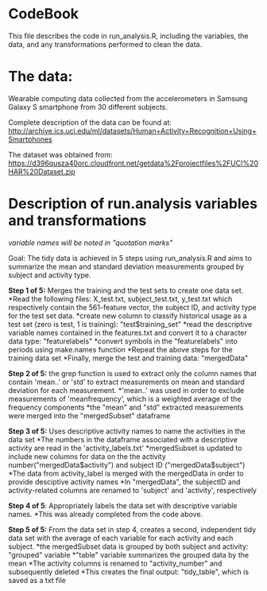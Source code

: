 # CodeBook
This file describes the code in run_analysis.R, including the variables, the data, and any transformations performed to clean the data.

# The data:
Wearable computing data collected from the accelerometers in Samsung Galaxy S smartphone from 30 different subjects. 

Complete description of the data can be found at:
http://archive.ics.uci.edu/ml/datasets/Human+Activity+Recognition+Using+Smartphones 

The dataset was obtained from:
https://d396qusza40orc.cloudfront.net/getdata%2Fprojectfiles%2FUCI%20HAR%20Dataset.zip

# Description of run.analysis variables and transformations
*variable names will be noted in "quotation marks"*

Goal: The tidy data is achieved in 5 steps using run_analysis.R and aims to summarize the mean and standard deviation measurements grouped by subject and activity type.

**Step 1 of 5:** Merges the training and the test sets to create one data set.
		*Read the following files: X_test.txt, subject_test.txt, y_test.txt which respectively contain the  561-feature vector, the subject ID, and activity type for the test set data.
		*create new column to classify historical usage as a test set (zero is test, 1 is training): "test$training_set"
		*read the descriptive variable names contained in the features.txt and convert it to a character data type: "featurelabels"
		*convert symbols in the "featurelabels" into periods using make.names function
		*Repeat the above steps for the training data set
		*Finally, merge the test and training data: "mergedData"

**Step 2 of 5:** the grep function is used to extract only the column names that contain 'mean..' or 'std' to extract measurements on mean and standard deviation for each measurement. 
		*'mean..' was used in order to exclude measurements of 'meanfrequency', which is a weighted average of the frequency components
		*the "mean" and "std" extracted measurements were merged into the "mergedSubset" dataframe

**Step 3 of 5:** Uses descriptive activity names to name the activities in the data set
		*The numbers in the dataframe associated with a descriptive activity are read in the  'activity_labels.txt'
		*mergedSubset is updated to include new columns for data on the the activity number("mergedData$activity") and subject ID ("mergedData$subject")
		*The data from activity_label is merged with the mergedData in order to provide desciptive activity names
		*In "mergedData", the subjectID and activity-related columns are renamed to 'subject' and 'activity', respectively

**Step 4 of 5**: Appropriately labels the data set with descriptive variable names. 
		*This was already completed from the code above.

**Step 5 of 5:** From the data set in step 4, creates a second, independent tidy data set with the average of each variable for each activity and each subject.
		*the mergedSubset data is grouped by both subject and activity: "grouped" variable
		*"table" variable summarizes the grouped data by the mean
		*The activity columns is renamed to "activity_number" and subsequently deleted
		*This creates the final output: "tidy_table", which is saved as a txt file

